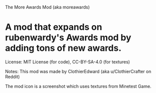 The More Awards Mod (aka moreawards)

A mod that expands on rubenwardy's Awards mod by adding tons of new awards.
============================================

License: MIT License (for code), CC-BY-SA-4.0 (for textures)

Notes:
This mod was made by ClothierEdward (aka u/ClothierCrafter on Reddit)

The mod icon is a screenshot which uses textures from Minetest Game.
